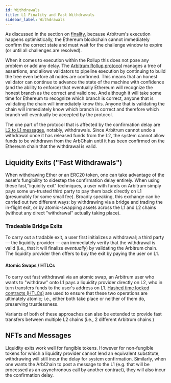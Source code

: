 ```yaml
---
id: Withdrawals
title: L1 Finality and Fast Withdrawals
sidebar_label: Withdrawals
---
```


As discussed in the section on [finality](Finality.md), because Arbitrum's execution happens optimistically, the Ethereum blockchain cannot immediately confirm the correct state and must wait for the challenge window to expire (or until all challenges are resolved).

When it comes to execution within the Rollup this does not pose any problem or add any delay. The [Arbitrum Rollup protocol](Rollup_Protocol.md) manages a tree of assertions, and allows validators to pipeline execution by continuing to build the tree even before all nodes are confirmed. This means that an honest validator can continue to advance the state of the machine with confidence (and the ability to enforce) that eventually Ethereum will recognize the honest branch as the correct and valid one. And although it will take some time for Ethereum to recognize which branch is correct, anyone that is validating the chain will immediately know this. Anyone that is validating the chain will immediately know which branch is correct and therefore which branch will eventually be accepted by the protocol.

The one part of the protocol that is affected by the confirmation delay are [L2 to L1 messages](L1_L2_Messages.md), notably, withdrawals. Since Arbitrum cannot undo a withdrawal once it has released funds from the L2, the system cannot allow funds to be withdrawn from the ArbChain until it has been confirmed on the Ethereum chain that the withdrawal is valid.

## Liquidity Exits ("Fast Withdrawals")

When withdrawing Ether or an ERC20 token, one can take advantage of the asset's fungibility to sidestep the confirmation delay entirely. When using these fast,"liquidity exit" techniques, a user with funds on Arbitrum simply pays some un-trusted third party to pay them back directly on L1 (presumably for some small fee). Broadly speaking, this exchange can be carried out two different ways: by withdrawing via a bridge and trading the in-flight exit, or by atomic-swapping assets across the L1 and L2 chains (without any direct "withdrawal" actually taking place).

### Tradeable Bridge Exits

To carry out a tradable exit, a user first initializes a withdrawal; a third party — the liquidity provider — can immediately verify that the withdrawal is valid (i.e., that it will finalize _eventually_) by validating the Arbitrum chain. The liquidity provider then offers to buy the exit by paying the user on L1.

#### Atomic Swaps / HTLCs

To carry out fast withdrawal via an atomic swap, an Arbitrum user who wants to "withdraw" onto L1 pays a liquidity provider directly on L2, who in turn transfers funds to the user's address on L1. [Hashed time locked contracts (HTLCs)](https://www.investopedia.com/terms/h/hashed-timelock-contract.asp) are used to ensure that these two operations are ultimately atomic; i.e., either both take place or neither of them do, preserving trustlessness.

Variants of both of these approaches can also be extended to provide fast transfers between multiple L2 chains (i.e., 2 different Arbitrum chains.)

## NFTs and Messages

Liquidity exits work well for fungible tokens. However for non-fungible tokens for which a liquidity provider cannot lend an equivalent substitute, withdrawing will still incur the delay for system confirmation. Similarly, when one wants the ArbChain to post a message to the L1 (e.g. that will be processed as an asynchronous call by another contract), they will also incur the confirmation delay.
